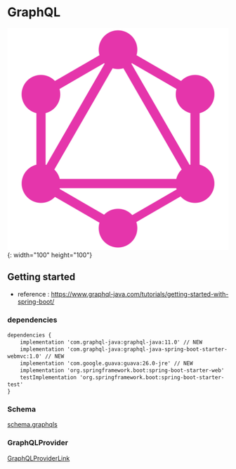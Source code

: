 # GraphQL

![GraphQL](/doc/img/logo.png){: width="100" height="100"}

## Getting started
- reference : https://www.graphql-java.com/tutorials/getting-started-with-spring-boot/

### dependencies

```
dependencies {
    implementation 'com.graphql-java:graphql-java:11.0' // NEW
    implementation 'com.graphql-java:graphql-java-spring-boot-starter-webmvc:1.0' // NEW
    implementation 'com.google.guava:guava:26.0-jre' // NEW
    implementation 'org.springframework.boot:spring-boot-starter-web'
    testImplementation 'org.springframework.boot:spring-boot-starter-test'
}
```

### Schema

[schema.graphqls](https://github.com/hotire/spring-graphql/blob/master/src/main/resources/schema.graphqls)

### GraphQLProvider

[GraphQLProviderLink](https://github.com/hotire/spring-graphql/blob/master/src/main/java/com/github/hotire/graphql/GraphQLProvider.java)

 